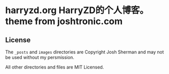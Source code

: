 harryzd.org HarryZD的个人博客。theme from joshtronic.com
==============



License
-------

The `_posts` and `images` directories are Copyright Josh Sherman and may not be used without my persmission.

All other directories and files are MIT Licensed.
